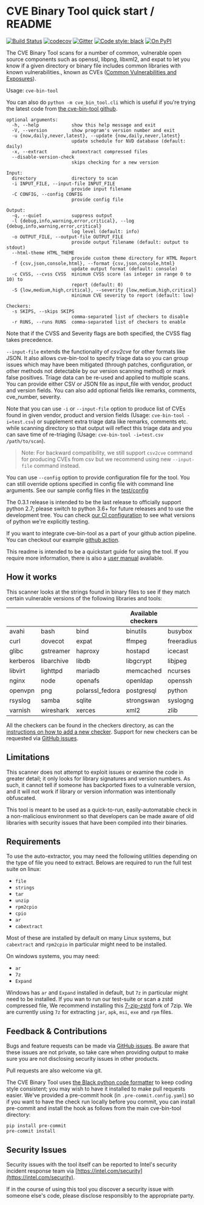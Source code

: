 # CVE Binary Tool quick start / README

[![Build Status](https://github.com/intel/cve-bin-tool/workflows/cve-bin-tool/badge.svg?branch=master&event=push)](https://github.com/intel/cve-bin-tool/actions)
[![codecov](https://codecov.io/gh/intel/cve-bin-tool/branch/master/graph/badge.svg)](https://codecov.io/gh/intel/cve-bin-tool)
[![Gitter](https://badges.gitter.im/cve-bin-tool/community.svg)](https://gitter.im/cve-bin-tool/community?utm_source=badge&utm_medium=badge&utm_campaign=pr-badge)
[![Code style: black](https://img.shields.io/badge/code%20style-black-000000.svg)](https://github.com/python/black)
[![On PyPI](https://img.shields.io/pypi/v/cve-bin-tool)](https://pypi.org/project/cve-bin-tool/)

The CVE Binary Tool scans for a number of common, vulnerable open source 
components such as openssl, libpng, libxml2, and expat to let you know 
if a given directory or binary file includes common libraries with 
known vulnerabilities., known as CVEs ([Common Vulnerabilities and Exposures](https://en.wikipedia.org/wiki/Common_Vulnerabilities_and_Exposures#:~:text=Common%20Vulnerabilities%20and%20Exposures%20(CVE)%20is%20a%20dictionary%20of%20common,publicly%20known%20information%20security%20vulnerabilities.)).

Usage:
`cve-bin-tool  `

You can also do `python -m cve_bin_tool.cli` 
which is useful if you're trying the latest code from 
[the cve-bin-tool github](https://github.com/intel/cve-bin-tool).


    optional arguments:
      -h, --help            show this help message and exit
      -V, --version         show program's version number and exit
      -u {now,daily,never,latest}, --update {now,daily,never,latest}
                            update schedule for NVD database (default: daily)
      -x, --extract         autoextract compressed files
      --disable-version-check
                            skips checking for a new version

    Input:
      directory             directory to scan
      -i INPUT_FILE, --input-file INPUT_FILE
                            provide input filename
      -C CONFIG, --config CONFIG
                            provide config file

    Output:
      -q, --quiet           suppress output
      -l {debug,info,warning,error,critical}, --log {debug,info,warning,error,critical}
                            log level (default: info)
      -o OUTPUT_FILE, --output-file OUTPUT_FILE
                            provide output filename (default: output to stdout)
      --html-theme HTML_THEME
                            provide custom theme directory for HTML Report
      -f {csv,json,console,html}, --format {csv,json,console,html}
                            update output format (default: console)
      -c CVSS, --cvss CVSS  minimum CVSS score (as integer in range 0 to 10) to
                            report (default: 0)
      -S {low,medium,high,critical}, --severity {low,medium,high,critical}
                            minimum CVE severity to report (default: low)

    Checkers:
      -s SKIPS, --skips SKIPS
                            comma-separated list of checkers to disable
      -r RUNS, --runs RUNS  comma-separated list of checkers to enable

Note that if the CVSS and Severity flags are both specified, the CVSS flag takes precedence.

`--input-file` extends the functionality of *csv2cve* for other formats like JSON.  It also allows cve-bin-tool to specify triage data so you can group issues which may have been mitigated (through patches, configuration, or other methods not detectable by our version scanning method) or mark false positives.  Triage data can be re-used and applied to multiple scans.  You can provide either CSV or JSON file as input_file with vendor, product and version fields. You can also add optional fields like remarks, comments, cve_number, severity.

Note that you can use `-i` or `--input-file` option to produce list of CVEs found in given vendor, product and version fields (Usage: `cve-bin-tool -i=test.csv`) or supplement extra triage data like remarks, comments etc. while scanning directory so that output will reflect this triage data and you can save time of re-triaging (Usage: `cve-bin-tool -i=test.csv /path/to/scan`).

> Note: For backward compatibility, we still support `csv2cve` command for producing CVEs from csv but we recommend using new `--input-file` command instead.

You can use `--config` option to provide configuration file for the tool. You can still override options specified in config file with command line arguments. See our sample config files in the 
[test/config](https://github.com/intel/cve-bin-tool/blob/master/test/config/)

The 0.3.1 release is intended to be the last release to officially support
python 2.7; please switch to python 3.6+ for future releases and to use the
development tree. You can check [our CI configuration](https://github.com/intel/cve-bin-tool/blob/master/.github/workflows/pythonapp.yml) to see what versions of python we're explicitly testing.

If you want to integrate cve-bin-tool as a part of your github action pipeline. 
You can checkout our example [github action](https://github.com/intel/cve-bin-tool/blob/master/doc/how_to_guides/cve_scanner_gh_action.yml). 

This readme is intended to be a quickstart guide for using the tool.  If you
require more information, there is also a [user manual](MANUAL.md) available.

## How it works

This scanner looks at the strings found in binary files to see if they
match certain vulnerable versions of the following libraries and tools:

|          |           |                | Available checkers |            |            |         |
| -------- | --------- | ---------------| ------------------ | ---------- | ---------- | ------- |
| avahi    | bash      | bind           | binutils           | busybox    | bzip2      | cups    |
| curl     | dovecot   | expat          | ffmpeg             | freeradius | gimp       | gnutls  |
| glibc    | gstreamer | haproxy        | hostapd            | icecast    | icu        | irssi   |
| kerberos | libarchive| libdb          | libgcrypt          | libjpeg    | libnss     | libtiff |
| libvirt  | lighttpd  | mariadb        | memcached          | ncurses    | nessus     | netpbm  |   
| nginx    | node      | openafs        | openldap           | openssh    | openssl    | openswan|
| openvpn  | png       | polarssl_fedora| postgresql         | python     | qt         | radare2 |
| rsyslog  | samba     | sqlite         | strongswan         | syslogng   | systemd    | tcpdump | 
| varnish  | wireshark | xerces         | xml2               | zlib       |            |         |

All the checkers can be found in the checkers directory, as can the
[instructions on how to add a new checker](cve_bin_tool/checkers/README.md).
Support for new checkers can be requested via
[GitHub issues](https://github.com/intel/cve-bin-tool/issues).

## Limitations

This scanner does not attempt to exploit issues or examine the code in greater
detail; it only looks for library signatures and version numbers.  As such, it
cannot tell if someone has backported fixes to a vulnerable version, and it
will not work if library or version information was intentionally obfuscated.

This tool is meant to be used as a quick-to-run, easily-automatable check in a
non-malicious environment so that developers can be made aware of old libraries
with security issues that have been compiled into their binaries.

## Requirements

To use the auto-extractor, you may need the following utilities depending on the
type of file you need to extract. Belows are required to run the full
test suite on linux:

-   `file`
-   `strings`
-   `tar`
-   `unzip`
-   `rpm2cpio`
-   `cpio`
-   `ar`
-   `cabextract`

Most of these are installed by default on many Linux systems, but `cabextract` and
`rpm2cpio` in particular might need to be installed.

On windows systems, you may need:

-   `ar`
-   `7z`
-   `Expand`

Windows has `ar` and `Expand` installed in default, but `7z` in particular might need to be installed.
If you wan to run our test-suite or scan a zstd compressed file, We recommend installing this [7-zip-zstd](https://github.com/mcmilk/7-Zip-zstd)
fork of 7zip. We are currently using `7z` for extracting `jar`, `apk`, `msi`, `exe` and `rpm` files.

## Feedback & Contributions

Bugs and feature requests can be made via [GitHub
issues](https://github.com/intel/cve-bin-tool).  Be aware that these issues are
not private, so take care when providing output to make sure you are not
disclosing security issues in other products.

Pull requests are also welcome via git.

The CVE Binary Tool uses [the Black python code
formatter](https://github.com/python/black) to keep coding style consistent;
you may wish to have it installed to make pull requests easier.  We've provided a pre-commit hook (in `.pre-commit.config.yaml`) so if you want to have the check run locally before you commit, you can install pre-commit and install the hook as follows from the main cve-bin-tool directory:

    pip install pre-commit
    pre-commit install

## Security Issues

Security issues with the tool itself can be reported to Intel's security
incident response team via
[https://intel.com/security](https://intel.com/security).

If in the course of using this tool you discover a security issue with someone
else's code, please disclose responsibly to the appropriate party.
